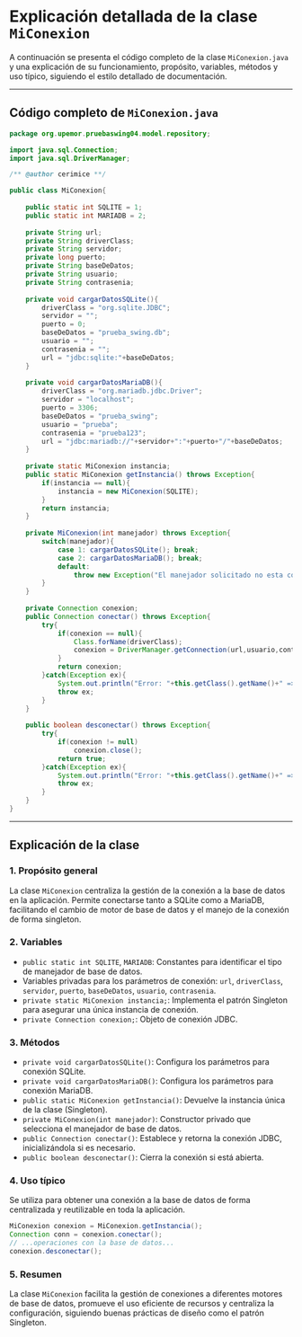 # Explicación detallada de la clase `MiConexion`

A continuación se presenta el código completo de la clase `MiConexion.java` y una explicación de su funcionamiento, propósito, variables, métodos y uso típico, siguiendo el estilo detallado de documentación.

---

## Código completo de `MiConexion.java`

```java
package org.upemor.pruebaswing04.model.repository;

import java.sql.Connection;
import java.sql.DriverManager;

/** @author cerimice **/

public class MiConexion{
    
    public static int SQLITE = 1;
    public static int MARIADB = 2;
    
    private String url;
    private String driverClass;
    private String servidor;
    private long puerto;
    private String baseDeDatos;
    private String usuario;
    private String contrasenia;
    
    private void cargarDatosSQLite(){
        driverClass = "org.sqlite.JDBC";
        servidor = "";
        puerto = 0;
        baseDeDatos = "prueba_swing.db";
        usuario = "";
        contrasenia = "";
        url = "jdbc:sqlite:"+baseDeDatos;
    }
    
    private void cargarDatosMariaDB(){
        driverClass = "org.mariadb.jdbc.Driver";
        servidor = "localhost";
        puerto = 3306;
        baseDeDatos = "prueba_swing";
        usuario = "prueba";
        contrasenia = "prueba123";
        url = "jdbc:mariadb://"+servidor+":"+puerto+"/"+baseDeDatos;
    }
    
    private static MiConexion instancia;
    public static MiConexion getInstancia() throws Exception{
        if(instancia == null){
            instancia = new MiConexion(SQLITE);
        }
        return instancia;
    }
    
    private MiConexion(int manejador) throws Exception{
        switch(manejador){
            case 1: cargarDatosSQLite(); break;
            case 2: cargarDatosMariaDB(); break;
            default:
                throw new Exception("El manejador solicitado no esta configurado");
        }
    }
    
    private Connection conexion;
    public Connection conectar() throws Exception{
        try{
            if(conexion == null){
                Class.forName(driverClass);
                conexion = DriverManager.getConnection(url,usuario,contrasenia);
            }
            return conexion;
        }catch(Exception ex){
            System.out.println("Error: "+this.getClass().getName()+" => "+ ex.getMessage());
            throw ex;
        }
    }
    
    public boolean desconectar() throws Exception{
        try{
            if(conexion != null)
                conexion.close();
            return true;
        }catch(Exception ex){
            System.out.println("Error: "+this.getClass().getName()+" => "+ ex.getMessage());
            throw ex;
        }
    }
}
```

---

## Explicación de la clase

### 1. Propósito general
La clase `MiConexion` centraliza la gestión de la conexión a la base de datos en la aplicación. Permite conectarse tanto a SQLite como a MariaDB, facilitando el cambio de motor de base de datos y el manejo de la conexión de forma singleton.

### 2. Variables
- `public static int SQLITE`, `MARIADB`: Constantes para identificar el tipo de manejador de base de datos.
- Variables privadas para los parámetros de conexión: `url`, `driverClass`, `servidor`, `puerto`, `baseDeDatos`, `usuario`, `contrasenia`.
- `private static MiConexion instancia;`: Implementa el patrón Singleton para asegurar una única instancia de conexión.
- `private Connection conexion;`: Objeto de conexión JDBC.

### 3. Métodos
- `private void cargarDatosSQLite()`: Configura los parámetros para conexión SQLite.
- `private void cargarDatosMariaDB()`: Configura los parámetros para conexión MariaDB.
- `public static MiConexion getInstancia()`: Devuelve la instancia única de la clase (Singleton).
- `private MiConexion(int manejador)`: Constructor privado que selecciona el manejador de base de datos.
- `public Connection conectar()`: Establece y retorna la conexión JDBC, inicializándola si es necesario.
- `public boolean desconectar()`: Cierra la conexión si está abierta.

### 4. Uso típico
Se utiliza para obtener una conexión a la base de datos de forma centralizada y reutilizable en toda la aplicación.

```java
MiConexion conexion = MiConexion.getInstancia();
Connection conn = conexion.conectar();
// ...operaciones con la base de datos...
conexion.desconectar();
```

### 5. Resumen
La clase `MiConexion` facilita la gestión de conexiones a diferentes motores de base de datos, promueve el uso eficiente de recursos y centraliza la configuración, siguiendo buenas prácticas de diseño como el patrón Singleton.
